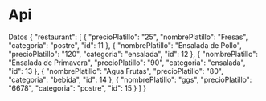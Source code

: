 # Api
Datos
{
  "restaurant": [
    {
      "precioPlatillo": "25",
      "nombrePlatillo": "Fresas",
      "categoria": "postre",
      "id": 11
    },
    {
      "nombrePlatillo": "Ensalada de Pollo",
      "precioPlatillo": "120",
      "categoria": "ensalada",
      "id": 12
    },
    {
      "nombrePlatillo": "Ensalada de Primavera",
      "precioPlatillo": "90",
      "categoria": "ensalada",
      "id": 13
    },
    {
      "nombrePlatillo": "Agua Frutas",
      "precioPlatillo": "80",
      "categoria": "bebida",
      "id": 14
    },
    {
      "nombrePlatillo": "ggs",
      "precioPlatillo": "6678",
      "categoria": "postre",
      "id": 15
    }
  ]
}
